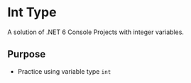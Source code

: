 # Int Type
A solution of .NET 6 Console Projects with integer variables.

## Purpose
- Practice using variable type `int`